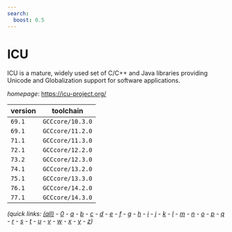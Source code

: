 ```yaml
---
search:
  boost: 0.5
---
```

# ICU

ICU is a mature, widely used set of C/C++ and Java libraries providing Unicode and Globalization  support for software applications.

*homepage*: <https://icu-project.org/>

version | toolchain
--------|----------
``69.1`` | ``GCCcore/10.3.0``
``69.1`` | ``GCCcore/11.2.0``
``71.1`` | ``GCCcore/11.3.0``
``72.1`` | ``GCCcore/12.2.0``
``73.2`` | ``GCCcore/12.3.0``
``74.1`` | ``GCCcore/13.2.0``
``75.1`` | ``GCCcore/13.3.0``
``76.1`` | ``GCCcore/14.2.0``
``77.1`` | ``GCCcore/14.3.0``


*(quick links: [(all)](../index.md) - [0](../0/index.md) - [a](../a/index.md) - [b](../b/index.md) - [c](../c/index.md) - [d](../d/index.md) - [e](../e/index.md) - [f](../f/index.md) - [g](../g/index.md) - [h](../h/index.md) - [i](../i/index.md) - [j](../j/index.md) - [k](../k/index.md) - [l](../l/index.md) - [m](../m/index.md) - [n](../n/index.md) - [o](../o/index.md) - [p](../p/index.md) - [q](../q/index.md) - [r](../r/index.md) - [s](../s/index.md) - [t](../t/index.md) - [u](../u/index.md) - [v](../v/index.md) - [w](../w/index.md) - [x](../x/index.md) - [y](../y/index.md) - [z](../z/index.md))*

